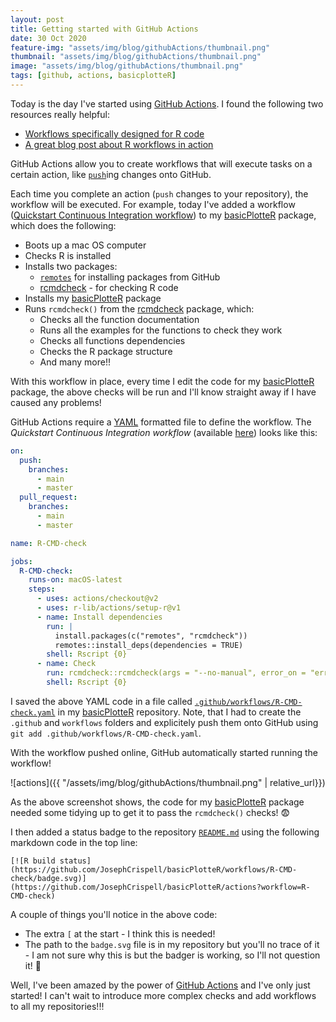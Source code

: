 ```yaml
---
layout: post
title: Getting started with GitHub Actions
date: 30 Oct 2020
feature-img: "assets/img/blog/githubActions/thumbnail.png"
thumbnail: "assets/img/blog/githubActions/thumbnail.png"
image: "assets/img/blog/githubActions/thumbnail.png" 
tags: [github, actions, basicplotteR]
---
```


Today is the day I've started using [GitHub Actions](https://docs.github.com/en/free-pro-team@latest/actions). I found the following two resources really helpful:

- [Workflows specifically designed for R code](https://github.com/r-lib/actions/tree/master/examples)
- [A great blog post about R workflows in action](https://www.rostrum.blog/2020/08/09/ghactions-pkgs/)

GitHub Actions allow you to create workflows that will execute tasks on a certain action, like [`push`](https://docs.github.com/en/free-pro-team@latest/github/using-git/pushing-commits-to-a-remote-repository)ing changes onto GitHub.

Each time you complete an action (`push` changes to your repository), the workflow will be executed. For example, today I've added a workflow ([Quickstart Continuous Integration workflow](https://github.com/r-lib/actions/tree/master/examples#quickstart-ci-workflow)) to my [basicPlotteR](https://github.com/JosephCrispell/basicPlotteR) package, which does the following:

- Boots up a mac OS computer
- Checks R is installed
- Installs two packages:
    * [`remotes`](https://cran.r-project.org/package=remotes) for installing packages from GitHub
    * [rcmdcheck](https://cran.r-project.org/web/packages/rcmdcheck/index.html) - for checking R code
- Installs my [basicPlotteR](https://github.com/JosephCrispell/basicPlotteR) package
- Runs `rcmdcheck()` from the [rcmdcheck](https://cran.r-project.org/web/packages/rcmdcheck/index.html) package, which:
    * Checks all the function documentation
    * Runs all the examples for the functions to check they work
    * Checks all functions dependencies
    * Checks the R package structure
    * And many more!!

With this workflow in place, every time I edit the code for my [basicPlotteR](https://github.com/JosephCrispell/basicPlotteR) package, the above checks will be run and I'll know straight away if I have caused any problems!

GitHub Actions require a [YAML](https://www.tutorialspoint.com/yaml/yaml_basics.htm) formatted file to define the workflow. The *Quickstart Continuous Integration workflow* (available [here](https://github.com/r-lib/actions/tree/master/examples#quickstart-ci-workflow)) looks like this:
```yaml
on:
  push:
    branches:
      - main
      - master
  pull_request:
    branches:
      - main
      - master

name: R-CMD-check

jobs:
  R-CMD-check:
    runs-on: macOS-latest
    steps:
      - uses: actions/checkout@v2
      - uses: r-lib/actions/setup-r@v1
      - name: Install dependencies
        run: |
          install.packages(c("remotes", "rcmdcheck"))
          remotes::install_deps(dependencies = TRUE)
        shell: Rscript {0}
      - name: Check
        run: rcmdcheck::rcmdcheck(args = "--no-manual", error_on = "error")
        shell: Rscript {0}
```

I saved the above YAML code in a file called [`.github/workflows/R-CMD-check.yaml`](https://github.com/JosephCrispell/basicPlotteR/blob/master/.github/workflows/R-CMD-check.yaml) in my [basicPlotteR](https://github.com/JosephCrispell/basicPlotteR) repository. Note, that I had to create the `.github` and `workflows` folders and explicitely push them onto GitHub using `git add .github/workflows/R-CMD-check.yaml`.

With the workflow pushed online, GitHub automatically started running the workflow!

![actions]({{ "/assets/img/blog/githubActions/thumbnail.png" | relative_url}})

As the above screenshot shows, the code for my [basicPlotteR](https://github.com/JosephCrispell/basicPlotteR) package needed some tidying up to get it to pass the `rcmdcheck()` checks! 😨

I then added a status badge to the repository [`README.md`](https://github.com/JosephCrispell/basicPlotteR/blob/master/README.md) using the following markdown code in the top line:
```
[![R build status](https://github.com/JosephCrispell/basicPlotteR/workflows/R-CMD-check/badge.svg)](https://github.com/JosephCrispell/basicPlotteR/actions?workflow=R-CMD-check)
```
A couple of things you'll notice in the above code:

- The extra `[` at the start - I think this is needed!
- The path to the `badge.svg` file is in my repository but you'll no trace of it - I am not sure why this is but the badger is working, so I'll not question it! 🤔

Well, I've been amazed by the power of [GitHub Actions](https://docs.github.com/en/free-pro-team@latest/actions) and I've only just started! I can't wait to introduce more complex checks and add workflows to all my repositories!!!  